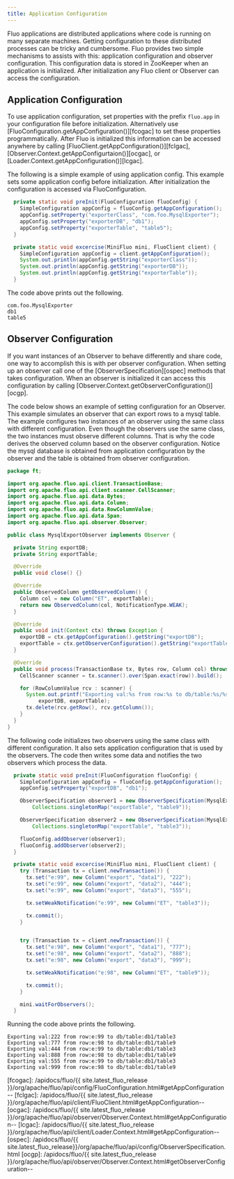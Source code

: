 ```yaml
---
title: Application Configuration
---
```


Fluo applications are distributed applications where code is running on many separate machines.
Getting configuration to these distributed processes can be tricky and cumbersome.  Fluo provides
two simple mechanisms to assists with this: application configuration and observer configuration.
This configuration data is stored in ZooKeeper when an application is initialized.  After
initialization any Fluo client or Observer can access the configuration.

## Application Configuration

To use application configuration, set properties with the prefix `fluo.app` in your configuration
file before initialization.  Alternatively use [FluoConfiguration.getAppConfiguration()][fcogac] to
set these properties programmatically.  After Fluo is initialized this information can be accessed
anywhere by calling [FluoClient.getAppConfiguration()][fclgac],
[Observer.Context.getAppConfigurtaion()][ocgac], or [Loader.Context.getAppConfiguration()][lcgac].

The following is a simple example of using application config.   This example sets some application
config before initialization.  After initialization the configuration is accessed via
FluoConfiguration.

```java
  private static void preInit(FluoConfiguration fluoConfig) {
    SimpleConfiguration appConfig = fluoConfig.getAppConfiguration();
    appConfig.setProperty("exporterClass", "com.foo.MysqlExporter");
    appConfig.setProperty("exporterDB", "db1");
    appConfig.setProperty("exporterTable", "table5");
  }

  private static void excercise(MiniFluo mini, FluoClient client) {
    SimpleConfiguration appConfig = client.getAppConfiguration();
    System.out.println(appConfig.getString("exporterClass"));
    System.out.println(appConfig.getString("exporterDB"));
    System.out.println(appConfig.getString("exporterTable"));
  }
```

The code above prints out the following.

```
com.foo.MysqlExporter
db1
table5
```

## Observer Configuration

If you want instances of an Observer to behave differently and share code, one way to accomplish
this is with per observer configuration.  When setting up an observer call one of the
[ObserverSpecification][ospec] methods that takes configuration.  When an observer is initialized it
can access this configuration by calling [Observer.Context.getObserverConfiguration()][ocgp].

The code below shows an example of setting configuration for an Observer.  This example simulates an
observer that can export rows to a mysql table. The example configures two instances of an observer
using the same class with different configuration.  Even though the observers use the same class, the
two instances must observe different columns.  That is why the code derives the observed column based
on the observer configuration.  Notice the mysql database is obtained from application configuration by
the observer and the table is obtained from observer configuration.

```java
package ft;

import org.apache.fluo.api.client.TransactionBase;
import org.apache.fluo.api.client.scanner.CellScanner;
import org.apache.fluo.api.data.Bytes;
import org.apache.fluo.api.data.Column;
import org.apache.fluo.api.data.RowColumnValue;
import org.apache.fluo.api.data.Span;
import org.apache.fluo.api.observer.Observer;

public class MysqlExportObserver implements Observer {

  private String exportDB;
  private String exportTable;

  @Override
  public void close() {}

  @Override
  public ObservedColumn getObservedColumn() {
    Column col = new Column("ET", exportTable);
    return new ObservedColumn(col, NotificationType.WEAK);
  }

  @Override
  public void init(Context ctx) throws Exception {
    exportDB = ctx.getAppConfiguration().getString("exportDB");
    exportTable = ctx.getObserverConfiguration().getString("exportTable");
  }

  @Override
  public void process(TransactionBase tx, Bytes row, Column col) throws Exception {
    CellScanner scanner = tx.scanner().over(Span.exact(row)).build();

    for (RowColumnValue rcv : scanner) {
      System.out.printf("Exporting val:%s from row:%s to db/table:%s/%s\n", rcv.getsValue(), row,
          exportDB, exportTable);
      tx.delete(rcv.getRow(), rcv.getColumn());
    }
  }
}
```

The following code initializes two observers using the same class with different configuration.  It
also sets application configuration that is used by the observers.  The code then writes some data
and notifies the two observers which process the data.

```java
  private static void preInit(FluoConfiguration fluoConfig) {
    SimpleConfiguration appConfig = fluoConfig.getAppConfiguration();
    appConfig.setProperty("exportDB", "db1");

    ObserverSpecification observer1 = new ObserverSpecification(MysqlExportObserver.class.getName(),
        Collections.singletonMap("exportTable", "table9"));

    ObserverSpecification observer2 = new ObserverSpecification(MysqlExportObserver.class.getName(),
        Collections.singletonMap("exportTable", "table3"));

    fluoConfig.addObserver(observer1);
    fluoConfig.addObserver(observer2);
  }

  private static void excercise(MiniFluo mini, FluoClient client) {
    try (Transaction tx = client.newTransaction()) {
      tx.set("e:99", new Column("export", "data1"), "222");
      tx.set("e:99", new Column("export", "data2"), "444");
      tx.set("e:99", new Column("export", "data3"), "555");

      tx.setWeakNotification("e:99", new Column("ET", "table3"));

      tx.commit();
    }


    try (Transaction tx = client.newTransaction()) {
      tx.set("e:98", new Column("export", "data1"), "777");
      tx.set("e:98", new Column("export", "data2"), "888");
      tx.set("e:98", new Column("export", "data3"), "999");

      tx.setWeakNotification("e:98", new Column("ET", "table9"));

      tx.commit();
    }

    mini.waitForObservers();
  }
```

Running the code above prints the following.

```
Exporting val:222 from row:e:99 to db/table:db1/table3
Exporting val:777 from row:e:98 to db/table:db1/table9
Exporting val:444 from row:e:99 to db/table:db1/table3
Exporting val:888 from row:e:98 to db/table:db1/table9
Exporting val:555 from row:e:99 to db/table:db1/table3
Exporting val:999 from row:e:98 to db/table:db1/table9
```

[fcogac]: /apidocs/fluo/{{ site.latest_fluo_release }}/org/apache/fluo/api/config/FluoConfiguration.html#getAppConfiguration--
[fclgac]: /apidocs/fluo/{{ site.latest_fluo_release }}/org/apache/fluo/api/client/FluoClient.html#getAppConfiguration--
[ocgac]: /apidocs/fluo/{{ site.latest_fluo_release }}/org/apache/fluo/api/observer/Observer.Context.html#getAppConfiguration--
[lcgac]: /apidocs/fluo/{{ site.latest_fluo_release }}/org/apache/fluo/api/client/Loader.Context.html#getAppConfiguration--
[ospec]: /apidocs/fluo/{{ site.latest_fluo_release}}/org/apache/fluo/api/config/ObserverSpecification.html
[ocgp]: /apidocs/fluo/{{ site.latest_fluo_release }}/org/apache/fluo/api/observer/Observer.Context.html#getObserverConfiguration--


